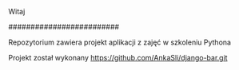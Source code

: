 Witaj

#########################


Repozytorium zawiera projekt aplikacji z zajęć w szkoleniu Pythona

Projekt został wykonany https://github.com/AnkaSli/django-bar.git